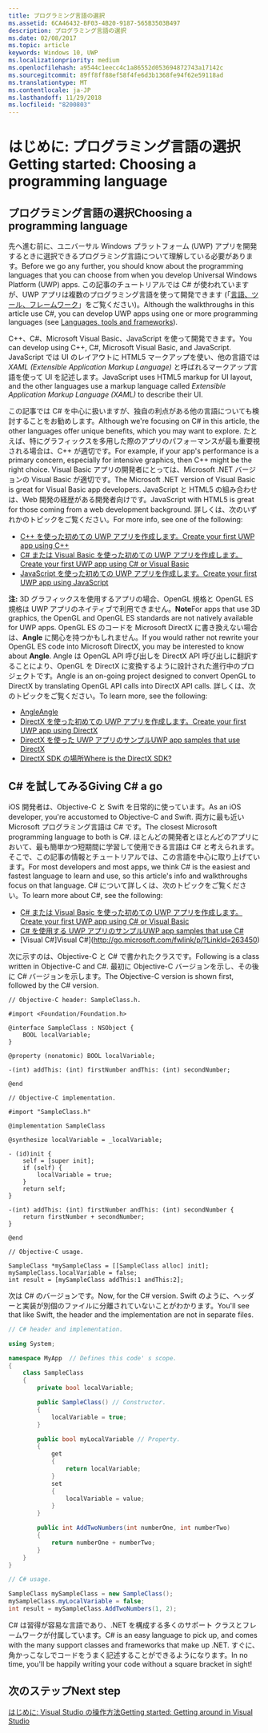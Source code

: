 ```yaml
---
title: プログラミング言語の選択
ms.assetid: 6CA46432-BF03-4B20-9187-565B3503B497
description: プログラミング言語の選択
ms.date: 02/08/2017
ms.topic: article
keywords: Windows 10, UWP
ms.localizationpriority: medium
ms.openlocfilehash: a9544c1eecc4c1a86552d053694872743a17142c
ms.sourcegitcommit: 89ff8ff88ef58f4fe6d3b1368fe94f62e59118ad
ms.translationtype: MT
ms.contentlocale: ja-JP
ms.lasthandoff: 11/29/2018
ms.locfileid: "8200803"
---
```

# <a name="getting-started-choosing-a-programming-language"></a><span data-ttu-id="706dc-104">はじめに: プログラミング言語の選択</span><span class="sxs-lookup"><span data-stu-id="706dc-104">Getting started: Choosing a programming language</span></span>


## <a name="choosing-a-programming-language"></a><span data-ttu-id="706dc-105">プログラミング言語の選択</span><span class="sxs-lookup"><span data-stu-id="706dc-105">Choosing a programming language</span></span>

<span data-ttu-id="706dc-106">先へ進む前に、ユニバーサル Windows プラットフォーム (UWP) アプリを開発するときに選択できるプログラミング言語について理解している必要があります。</span><span class="sxs-lookup"><span data-stu-id="706dc-106">Before we go any further, you should know about the programming languages that you can choose from when you develop Universal Windows Platform (UWP) apps.</span></span> <span data-ttu-id="706dc-107">この記事のチュートリアルでは C# が使われていますが、UWP アプリは複数のプログラミング言語を使って開発できます (「[言語、ツール、フレームワーク](https://msdn.microsoft.com/library/windows/apps/dn465799)」をご覧ください)。</span><span class="sxs-lookup"><span data-stu-id="706dc-107">Although the walkthroughs in this article use C#, you can develop UWP apps using one or more programming languages (see [Languages, tools and frameworks](https://msdn.microsoft.com/library/windows/apps/dn465799)).</span></span>

<span data-ttu-id="706dc-108">C++、C#、Microsoft Visual Basic、JavaScript を使って開発できます。</span><span class="sxs-lookup"><span data-stu-id="706dc-108">You can develop using C++, C#, Microsoft Visual Basic, and JavaScript.</span></span> <span data-ttu-id="706dc-109">JavaScript では UI のレイアウトに HTML5 マークアップを使い、他の言語では *XAML (Extensible Application Markup Language)* と呼ばれるマークアップ言語を使って UI を記述します。</span><span class="sxs-lookup"><span data-stu-id="706dc-109">JavaScript uses HTML5 markup for UI layout, and the other languages use a markup language called *Extensible Application Markup Language (XAML)* to describe their UI.</span></span>

<span data-ttu-id="706dc-110">この記事では C# を中心に扱いますが、独自の利点がある他の言語についても検討することをお勧めします。</span><span class="sxs-lookup"><span data-stu-id="706dc-110">Although we're focusing on C# in this article, the other languages offer unique benefits, which you may want to explore.</span></span> <span data-ttu-id="706dc-111">たとえば、特にグラフィックスを多用した際のアプリのパフォーマンスが最も重要視される場合は、C++ が適切です。</span><span class="sxs-lookup"><span data-stu-id="706dc-111">For example, if your app's performance is a primary concern, especially for intensive graphics, then C++ might be the right choice.</span></span> <span data-ttu-id="706dc-112">Visual Basic アプリの開発者にとっては、Microsoft .NET バージョンの Visual Basic が適切です。</span><span class="sxs-lookup"><span data-stu-id="706dc-112">The Microsoft .NET version of Visual Basic is great for Visual Basic app developers.</span></span> <span data-ttu-id="706dc-113">JavaScript と HTML5 の組み合わせは、Web 開発の経歴がある開発者向けです。</span><span class="sxs-lookup"><span data-stu-id="706dc-113">JavaScript with HTML5 is great for those coming from a web development background.</span></span> <span data-ttu-id="706dc-114">詳しくは、次のいずれかのトピックをご覧ください。</span><span class="sxs-lookup"><span data-stu-id="706dc-114">For more info, see one of the following:</span></span>

-   [<span data-ttu-id="706dc-115">C++ を使った初めての UWP アプリを作成します。</span><span class="sxs-lookup"><span data-stu-id="706dc-115">Create your first UWP app using C++</span></span>](../get-started/create-a-basic-windows-10-app-in-cpp.md)
-   [<span data-ttu-id="706dc-116">C# または Visual Basic を使った初めての UWP アプリを作成します。</span><span class="sxs-lookup"><span data-stu-id="706dc-116">Create your first UWP app using C# or Visual Basic</span></span>](../get-started/create-a-hello-world-app-xaml-universal.md)
-   [<span data-ttu-id="706dc-117">JavaScript を使った初めての UWP アプリを作成します。</span><span class="sxs-lookup"><span data-stu-id="706dc-117">Create your first UWP app using JavaScript</span></span>](../get-started/create-a-hello-world-app-js-uwp.md)

<span data-ttu-id="706dc-118">**注:** 3D グラフィックスを使用するアプリの場合、OpenGL 規格と OpenGL ES 規格は UWP アプリのネイティブで利用できません。</span><span class="sxs-lookup"><span data-stu-id="706dc-118">**Note**For apps that use 3D graphics, the OpenGL and OpenGL ES standards are not natively available for UWP apps.</span></span> <span data-ttu-id="706dc-119">OpenGL ES のコードを Microsoft DirectX に書き換えない場合は、**Angle** に関心を持つかもしれません。</span><span class="sxs-lookup"><span data-stu-id="706dc-119">If you would rather not rewrite your OpenGL ES code into Microsoft DirectX, you may be interested to know about **Angle**.</span></span> <span data-ttu-id="706dc-120">Angle は OpenGL API 呼び出しを DirectX API 呼び出しに翻訳することにより、OpenGL を DirectX に変換するように設計された進行中のプロジェクトです。</span><span class="sxs-lookup"><span data-stu-id="706dc-120">Angle is an on-going project designed to convert OpenGL to DirectX by translating OpenGL API calls into DirectX API calls.</span></span> <span data-ttu-id="706dc-121">詳しくは、次のトピックをご覧ください。</span><span class="sxs-lookup"><span data-stu-id="706dc-121">To learn more, see the following:</span></span>
-   [<span data-ttu-id="706dc-122">Angle</span><span class="sxs-lookup"><span data-stu-id="706dc-122">Angle</span></span>](https://code.google.com/p/angleproject/)
-   [<span data-ttu-id="706dc-123">DirectX を使った初めての UWP アプリを作成します。</span><span class="sxs-lookup"><span data-stu-id="706dc-123">Create your first UWP app using DirectX</span></span>](https://msdn.microsoft.com/library/windows/apps/br229580)
-   [<span data-ttu-id="706dc-124">DirectX を使った UWP アプリのサンプル</span><span class="sxs-lookup"><span data-stu-id="706dc-124">UWP app samples that use DirectX</span></span>](http://go.microsoft.com/fwlink/p/?LinkId=263603)
-   [<span data-ttu-id="706dc-125">DirectX SDK の場所</span><span class="sxs-lookup"><span data-stu-id="706dc-125">Where is the DirectX SDK?</span></span>](https://msdn.microsoft.com/library/windows/desktop/ee663275)

## <a name="giving-c-a-go"></a><span data-ttu-id="706dc-126">C# を試してみる</span><span class="sxs-lookup"><span data-stu-id="706dc-126">Giving C# a go</span></span>

<span data-ttu-id="706dc-127">iOS 開発者は、Objective-C と Swift を日常的に使っています。</span><span class="sxs-lookup"><span data-stu-id="706dc-127">As an iOS developer, you're accustomed to Objective-C and Swift.</span></span> <span data-ttu-id="706dc-128">両方に最も近い Microsoft プログラミング言語は C# です。</span><span class="sxs-lookup"><span data-stu-id="706dc-128">The closest Microsoft programming language to both is C#.</span></span> <span data-ttu-id="706dc-129">ほとんどの開発者とほとんどのアプリにおいて、最も簡単かつ短期間に学習して使用できる言語は C# と考えられます。そこで、この記事の情報とチュートリアルでは、この言語を中心に取り上げています。</span><span class="sxs-lookup"><span data-stu-id="706dc-129">For most developers and most apps, we think C# is the easiest and fastest language to learn and use, so this article's info and walkthroughs focus on that language.</span></span> <span data-ttu-id="706dc-130">C# について詳しくは、次のトピックをご覧ください。</span><span class="sxs-lookup"><span data-stu-id="706dc-130">To learn more about C#, see the following:</span></span>

-   [<span data-ttu-id="706dc-131">C# または Visual Basic を使った初めての UWP アプリを作成します。</span><span class="sxs-lookup"><span data-stu-id="706dc-131">Create your first UWP app using C# or Visual Basic</span></span>](../get-started/create-a-hello-world-app-xaml-universal.md)
-   [<span data-ttu-id="706dc-132">C# を使用する UWP アプリのサンプル</span><span class="sxs-lookup"><span data-stu-id="706dc-132">UWP app samples that use C#</span></span>](http://go.microsoft.com/fwlink/p/?LinkId=263453)
-   [<span data-ttu-id="706dc-133">Visual C#]</span><span class="sxs-lookup"><span data-stu-id="706dc-133">Visual C#</span></span>](http://go.microsoft.com/fwlink/p/?LinkId=263450)

<span data-ttu-id="706dc-134">次に示すのは、Objective-C と C# で書かれたクラスです。</span><span class="sxs-lookup"><span data-stu-id="706dc-134">Following is a class written in Objective-C and C#.</span></span> <span data-ttu-id="706dc-135">最初に Objective-C バージョンを示し、その後に C# バージョンを示します。</span><span class="sxs-lookup"><span data-stu-id="706dc-135">The Objective-C version is shown first, followed by the C# version.</span></span>

```obj-c
// Objective-C header: SampleClass.h.

#import <Foundation/Foundation.h>

@interface SampleClass : NSObject {
    BOOL localVariable;
}

@property (nonatomic) BOOL localVariable;

-(int) addThis: (int) firstNumber andThis: (int) secondNumber;

@end
```

```obj-c
// Objective-C implementation.

#import "SampleClass.h"

@implementation SampleClass

@synthesize localVariable = _localVariable;

- (id)init {
    self = [super init];
    if (self) {
        localVariable = true;
    }
    return self;
}

-(int) addThis: (int) firstNumber andThis: (int) secondNumber {
    return firstNumber + secondNumber;
}

@end
```

```obj-c
// Objective-C usage.

SampleClass *mySampleClass = [[SampleClass alloc] init];
mySampleClass.localVariable = false;
int result = [mySampleClass addThis:1 andThis:2];
```

<span data-ttu-id="706dc-136">次は C# のバージョンです。</span><span class="sxs-lookup"><span data-stu-id="706dc-136">Now, for the C# version.</span></span> <span data-ttu-id="706dc-137">Swift のように、ヘッダーと実装が別個のファイルに分離されていないことがわかります。</span><span class="sxs-lookup"><span data-stu-id="706dc-137">You'll see that like Swift, the header and the implementation are not in separate files.</span></span>

```csharp
// C# header and implementation.

using System;

namespace MyApp  // Defines this code' s scope.
{
    class SampleClass
    {
        private bool localVariable;

        public SampleClass() // Constructor.
        {
            localVariable = true;
        }

        public bool myLocalVariable // Property.
        {
            get
            {
                return localVariable;
            }
            set
            {
                localVariable = value; 
            }
        }

        public int AddTwoNumbers(int numberOne, int numberTwo)
        {
            return numberOne + numberTwo;
        }        
    }
}
```

```csharp
// C# usage.

SampleClass mySampleClass = new SampleClass();
mySampleClass.myLocalVariable = false;
int result = mySampleClass.AddTwoNumbers(1, 2);
```

<span data-ttu-id="706dc-138">C# は習得が容易な言語であり、.NET を構成する多くのサポート クラスとフレームワークが付属しています。</span><span class="sxs-lookup"><span data-stu-id="706dc-138">C# is an easy language to pick up, and comes with the many support classes and frameworks that make up .NET.</span></span> <span data-ttu-id="706dc-139">すぐに、角かっこなしでコードをうまく記述することができるようになります。</span><span class="sxs-lookup"><span data-stu-id="706dc-139">In no time, you'll be happily writing your code without a square bracket in sight!</span></span>

## <a name="next-step"></a><span data-ttu-id="706dc-140">次のステップ</span><span class="sxs-lookup"><span data-stu-id="706dc-140">Next step</span></span>

[<span data-ttu-id="706dc-141">はじめに: Visual Studio の操作方法</span><span class="sxs-lookup"><span data-stu-id="706dc-141">Getting started: Getting around in Visual Studio</span></span>](getting-started-getting-around-in-visual-studio.md)
